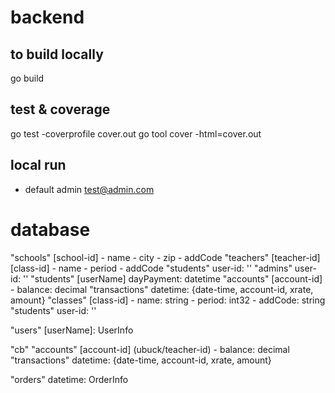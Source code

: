 # backend

## to build locally
go build

## test & coverage
go test -coverprofile cover.out
go tool cover -html=cover.out

## local run
- default admin test@admin.com

# database

"schools"
    [school-id]
    - name
    - city
    - zip
    - addCode
    "teachers"
        [teacher-id]
            [class-id]
            - name
            - period
            - addCode
            "students"
                user-id: ''
    "admins"
        user-id: ''
    "students"
        [userName]
            dayPayment: datetime
            "accounts"
                [account-id]
                - balance: decimal
                    "transactions"
                        datetime: {date-time, account-id, xrate, amount}
    "classes"
        [class-id]
        - name: string
        - period: int32
        - addCode: string
        "students"
            user-id: ''
                
"users"
    [userName]: UserInfo

"cb"
    "accounts"
        [account-id]  (ubuck/teacher-id)
        - balance: decimal
        "transactions"
            datetime: {date-time, account-id, xrate, amount}
   

"orders"
  datetime: OrderInfo
